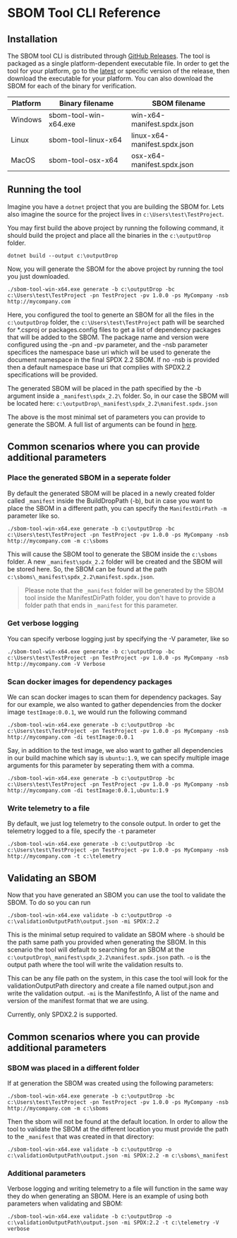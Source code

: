 # SBOM Tool CLI Reference

## Installation

The SBOM tool CLI is distributed through [GitHub Releases](https://github.com/microsoft/sbom-tool/releases). The tool is packaged as a single platform-dependent executable file. In order to get the tool for your platform, go to the [latest](https://github.com/microsoft/sbom-tool/releases/latest) or specific version of the release, then download the executable for your platform. You can also download the SBOM for each of the binary for verification.

| Platform | Binary filename           | SBOM filename                    |
|----------|-----------------------|------------------------------|
| Windows  | sbom-tool-win-x64.exe | win-x64-manifest.spdx.json   |
| Linux    | sbom-tool-linux-x64   | linux-x64-manifest.spdx.json |
| MacOS    | sbom-tool-osx-x64     | osx-x64-manifest.spdx.json   |


## Running the tool

Imagine you have a `dotnet` project that you are building the SBOM for. Lets also imagine the source for the project lives in `c:\Users\test\TestProject`.

You may first build the above project by running the following command, it should build the project and place all the binaries in the `c:\outputDrop` folder.

```
dotnet build --output c:\outputDrop
```

Now, you will generate the SBOM for the above project by running the tool you just downloaded.

```
./sbom-tool-win-x64.exe generate -b c:\outputDrop -bc c:\Users\test\TestProject -pn TestProject -pv 1.0.0 -ps MyCompany -nsb http://mycompany.com
```

Here, you configured the tool to generte an SBOM for all the files in the `c:\outputDrop` folder, the `c:\Users\test\TestProject` path will be searched for *.csproj or packages.config files to get a list of dependency packages that will be added to the SBOM. The package name and version were configured using the -pn and -pv parameter, and the -nsb parameter specifices the namespace base uri which will be used to generate the document namespace in the final SPDX 2.2 SBOM. If no -nsb is provided then a default namespace base uri that complies with SPDX2.2 specifications will be provided.

The generated SBOM will be placed in the path specified by the -b argument inside a `_manifest\spdx_2.2\` folder. So, in our case the SBOM will be located here: `c:\outputDrop\_manifest\spdx_2.2\manifest.spdx.json`

The above is the most minimal set of parameters you can provide to generate the SBOM. A full list of arguments can be found in [here](sbom-tool-arguments.md).

## Common scenarios where you can provide additional parameters

### Place the generated SBOM in a seperate folder

By default the generated SBOM will be placed in a newly created folder called `_manifest` inside the BuildDropPath (-b), but in case you want to place the SBOM in a different path, you can specify the `ManifestDirPath -m` parameter like so.

```
./sbom-tool-win-x64.exe generate -b c:\outputDrop -bc c:\Users\test\TestProject -pn TestProject -pv 1.0.0 -ps MyCompany -nsb http://mycompany.com -m c:\sboms
```

This will cause the SBOM tool to generate the SBOM inside the `c:\sboms` folder. A new `_manifest\spdx_2.2` folder will be created and the SBOM will be stored here. So, the SBOM can be found at the path `c:\sboms\_manifest\spdx_2.2\manifest.spdx.json`.

> Please note that the `_manifest` folder will be generated by the SBOM tool inside the ManifestDirPath folder, you don't have to provide a folder path that ends in `_manifest` for this parameter. 

### Get verbose logging

You can specify verbose logging just by specifying the -V parameter, like so

```
./sbom-tool-win-x64.exe generate -b c:\outputDrop -bc c:\Users\test\TestProject -pn TestProject -pv 1.0.0 -ps MyCompany -nsb http://mycompany.com -V Verbose
```

### Scan docker images for dependency packages

We can scan docker images to scan them for dependency packages. Say for our example, we also wanted to gather dependencies from the docker image `testImage:0.0.1`, we would run the following command


```
./sbom-tool-win-x64.exe generate -b c:\outputDrop -bc c:\Users\test\TestProject -pn TestProject -pv 1.0.0 -ps MyCompany -nsb http://mycompany.com -di testImage:0.0.1
```

Say, in addition to the test image, we also want to gather all dependencies in our build machine which say is `ubuntu:1.9`, we can specify multiple image arguments for this parameter by seperating them with a comma.

```
./sbom-tool-win-x64.exe generate -b c:\outputDrop -bc c:\Users\test\TestProject -pn TestProject -pv 1.0.0 -ps MyCompany -nsb http://mycompany.com -di testImage:0.0.1,ubuntu:1.9
```

### Write telemetry to a file

By default, we just log telemetry to the console output. In order to get the telemetry logged to a file, specify the `-t` parameter 

```
./sbom-tool-win-x64.exe generate -b c:\outputDrop -bc c:\Users\test\TestProject -pn TestProject -pv 1.0.0 -ps MyCompany -nsb http://mycompany.com -t c:\telemetry
```

## Validating an SBOM

Now that you have generated an SBOM you can use the tool to validate the SBOM. To do so you can run

```
./sbom-tool-win-x64.exe validate -b c:\outputDrop -o c:\validationOutputPath\output.json -mi SPDX:2.2
```

This is the minimal setup required to validate an SBOM where `-b` should be the path same path you provided when generating the SBOM. In this scenario the tool will default to searching for an SBOM at the `c:\outputDrop\_manifest\spdx_2.2\manifest.spdx.json` path. `-o` is the output path where the tool will write the validation results to.

This can be any file path on the system, in this case the tool will look for the validationOutputPath directory and create a file named output.json and write the validation output. `-mi` is the ManifestInfo, A list of the name and version of the manifest format that we are using.

Currently, only SPDX2.2 is supported.

## Common scenarios where you can provide additional parameters

### SBOM was placed in a different folder

If at generation the SBOM was created using the following parameters:

```
./sbom-tool-win-x64.exe generate -b c:\outputDrop -bc c:\Users\test\TestProject -pn TestProject -pv 1.0.0 -ps MyCompany -nsb http://mycompany.com -m c:\sboms
```

Then the sbom will not be found at the default location. In order to allow the tool to validate the SBOM at the different location you must provide the path to the `_manifest` that was created in that directory:

```
./sbom-tool-win-x64.exe validate -b c:\outputDrop -o c:\validationOutputPath\output.json -mi SPDX:2.2 -m c:\sboms\_manifest
```

### Additional parameters

Verbose logging and writing telemetry to a file will function in the same way they do when generating an SBOM. Here is an example of using both parameters when validating and SBOM:

```
./sbom-tool-win-x64.exe validate -b c:\outputDrop -o c:\validationOutputPath\output.json -mi SPDX:2.2 -t c:\telemetry -V verbose
```